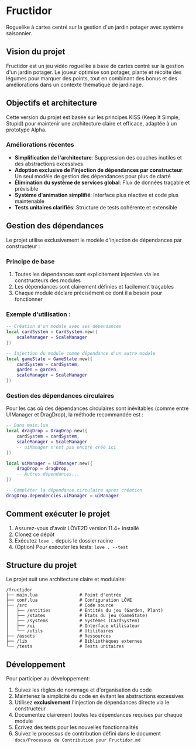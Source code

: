 # Fructidor

Roguelike à cartes centré sur la gestion d'un jardin potager avec système saisonnier.

## Vision du projet

Fructidor est un jeu vidéo roguelike à base de cartes centré sur la gestion d'un jardin potager. Le joueur optimise son potager, plante et récolte des légumes pour marquer des points, tout en combinant des bonus et des améliorations dans un contexte thématique de jardinage.

## Objectifs et architecture

Cette version du projet est basée sur les principes KISS (Keep It Simple, Stupid) pour maintenir une architecture claire et efficace, adaptée à un prototype Alpha.

### Améliorations récentes

- **Simplification de l'architecture**: Suppression des couches inutiles et des abstractions excessives
- **Adoption exclusive de l'injection de dépendances par constructeur**: Un seul modèle de gestion des dépendances pour plus de clarté
- **Élimination du système de services global**: Flux de données traçable et prévisible
- **Système d'animation simplifié**: Interface plus réactive et code plus maintenable
- **Tests unitaires clarifiés**: Structure de tests cohérente et extensible

## Gestion des dépendances

Le projet utilise exclusivement le modèle d'injection de dépendances par constructeur :

### Principe de base
1. Toutes les dépendances sont explicitement injectées via les constructeurs des modules
2. Les dépendances sont clairement définies et facilement traçables
3. Chaque module déclare précisément ce dont il a besoin pour fonctionner

### Exemple d'utilisation :

```lua
-- Création d'un module avec ses dépendances
local cardSystem = CardSystem.new({
    scaleManager = ScaleManager
})

-- Injection du module comme dépendance d'un autre module
local gameState = GameState.new({
    cardSystem = cardSystem,
    garden = garden,
    scaleManager = ScaleManager
})
```

### Gestion des dépendances circulaires

Pour les cas où des dépendances circulaires sont inévitables (comme entre UIManager et DragDrop), la méthode recommandée est :

```lua
-- Dans main.lua
local dragDrop = DragDrop.new({
    cardSystem = cardSystem,
    scaleManager = ScaleManager
    -- uiManager n'est pas encore créé ici
})

local uiManager = UIManager.new({
    dragDrop = dragDrop,
    -- Autres dépendances...
})

-- Compléter la dépendance circulaire après création
dragDrop.dependencies.uiManager = uiManager
```

## Comment exécuter le projet

1. Assurez-vous d'avoir LÖVE2D version 11.4+ installé
2. Clonez ce dépôt
3. Exécutez `love .` depuis le dossier racine
4. (Option) Pour exécuter les tests: `love . --test`

## Structure du projet

Le projet suit une architecture claire et modulaire:

```
/fructidor
├── main.lua                # Point d'entrée
├── conf.lua                # Configuration LÖVE
├── /src                    # Code source
│   ├── /entities           # Entités du jeu (Garden, Plant)
│   ├── /states             # États du jeu (GameState)
│   ├── /systems            # Systèmes (CardSystem)
│   ├── /ui                 # Interface utilisateur
│   └── /utils              # Utilitaires
├── /assets                 # Ressources
├── /lib                    # Bibliothèques externes
└── /tests                  # Tests unitaires
```

## Développement

Pour participer au développement:

1. Suivez les règles de nommage et d'organisation du code
2. Maintenez la simplicité du code en évitant les abstractions excessives
3. Utilisez **exclusivement** l'injection de dépendances directe via le constructeur
4. Documentez clairement toutes les dépendances requises par chaque module
5. Écrivez des tests pour les nouvelles fonctionnalités
6. Suivez le processus de contribution défini dans le document `docs/Processus de Contribution pour Fructidor.md`